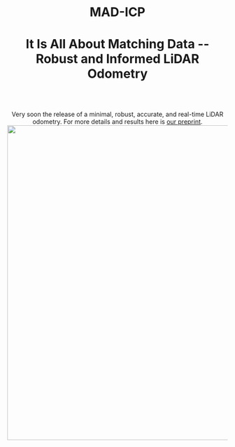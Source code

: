 <div align="center">
  <h1>MAD-ICP</h1>
  <h1>It Is All About Matching Data -- Robust and Informed LiDAR Odometry </h1>
  <br />
  <br />
  <p align="center">
  Very soon the release of a minimal, robust, accurate, and real-time LiDAR odometry. For more details and results here is <a href="paper_with_supplementary.pdf">our preprint</a>.
  <img src="mad-icp.gif" width="720"/>
  </p>
</div>
